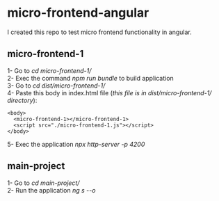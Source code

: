 # micro-frontend-angular  
I created this repo to test micro frontend functionality in angular.  
  
## micro-frontend-1  
1- Go to *cd micro-frontend-1/*  
2- Exec the command *npm run bundle* to build application  
3- Go to *cd dist/micro-frontend-1/*  
4- Paste this body in index.html file (*this file is in dist/micro-frontend-1/ directory*):  
```
<body>
  <micro-frontend-1></micro-frontend-1>
  <script src="./micro-frontend-1.js"></script>
</body>
```
5- Exec the application *npx http-server -p 4200*  

## main-project  
1- Go to *cd main-project/*  
2- Run the application *ng s --o*  
